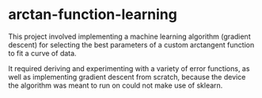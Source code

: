 # arctan-function-learning

This project involved implementing a machine learning algorithm (gradient descent) for selecting the best parameters of a custom arctangent function to fit a curve of data.

It required deriving and experimenting with a variety of error functions, as well as implementing gradient descent from scratch, because the device the algorithm was meant to run on could not make use of sklearn.
